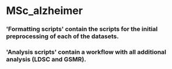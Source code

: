 # MSc_alzheimer

### 'Formatting scripts' contain the scripts for the initial preprocessing of each of the datasets.

### 'Analysis scripts' contain a workflow with all additional analysis (LDSC and GSMR). 
